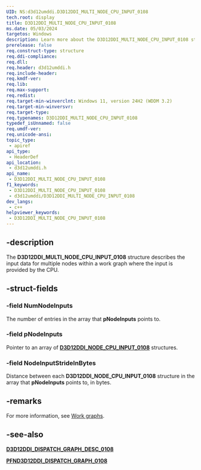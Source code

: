 ```yaml
---
UID: NS:d3d12umddi.D3D12DDI_MULTI_NODE_CPU_INPUT_0108
tech.root: display
title: D3D12DDI_MULTI_NODE_CPU_INPUT_0108
ms.date: 05/03/2024
targetos: Windows
description: Learn more about the D3D12DDI_MULTI_NODE_CPU_INPUT_0108 structure.
prerelease: false
req.construct-type: structure
req.ddi-compliance: 
req.dll: 
req.header: d3d12umddi.h
req.include-header: 
req.kmdf-ver: 
req.lib: 
req.max-support: 
req.redist: 
req.target-min-winverclnt: Windows 11, version 24H2 (WDDM 3.2) 
req.target-min-winversvr: 
req.target-type: 
req.typenames: D3D12DDI_MULTI_NODE_CPU_INPUT_0108
typedef_isUnnamed: false
req.umdf-ver: 
req.unicode-ansi: 
topic_type:
 - apiref
api_type:
 - HeaderDef
api_location:
 - d3d12umddi.h
api_name:
 - D3D12DDI_MULTI_NODE_CPU_INPUT_0108
f1_keywords:
 - D3D12DDI_MULTI_NODE_CPU_INPUT_0108
 - d3d12umddi/D3D12DDI_MULTI_NODE_CPU_INPUT_0108
dev_langs:
 - c++
helpviewer_keywords:
 - D3D12DDI_MULTI_NODE_CPU_INPUT_0108
---
```


## -description

The **D3D12DDI_MULTI_NODE_CPU_INPUT_0108** structure describes the input data for multiple nodes within a work graph where the input is provided by the CPU.

## -struct-fields

### -field NumNodeInputs

The number of entries in the array that **pNodeInputs** points to.

### -field pNodeInputs

Pointer to an array of [**D3D12DDI_NODE_CPU_INPUT_0108**](ns-d3d12umddi-d3d12ddi_node_cpu_input_0108.md) structures.

### -field NodeInputStrideInBytes

Distance between each **D3D12DDI_NODE_CPU_INPUT_0108** structure in the array that **pNodeInputs** points to, in bytes.

## -remarks

For more information, see [Work graphs](/windows-hardware/drivers/display/work-graphs).

## -see-also

[**D3D12DDI_DISPATCH_GRAPH_DESC_0108**](ns-d3d12umddi-d3d12ddi_dispatch_graph_desc_0108.md)

[**PFND3D12DDI_DISPATCH_GRAPH_0108**](nc-d3d12umddi-pfnd3d12ddi_dispatch_graph_0108.md)
